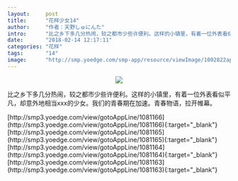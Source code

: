 ```yaml
---
layout:     post
title:      "花样少女14"
author:     "作者：天野しゅにんた"
intro:      "比之乡下多几分热闹，较之都市少些许便利。这样的小镇里，有着一位外表看似平凡，却意外地相当xxx的少女。我们的青春期在加速。青春物语，拉开帷幕。"
date:       "2018-02-14 12:17:11"
categories: "花样"
tags:       "14"
image:      "http://smp.yoedge.com/smp-app/resource/viewImage/1002822appline.png"
---
```

<div style="text-align: center">
<p><img src="http://smp.yoedge.com/smp-app/resource/viewImage/1002822appline.png"/></p>
</div>
<p class="post-meta">
<span>比之乡下多几分热闹，较之都市少些许便利。这样的小镇里，有着一位外表看似平凡，却意外地相当xxx的少女。我们的青春期在加速。青春物语，拉开帷幕。</span>
</p>
[http://smp3.yoedge.com/view/gotoAppLine/1081166](http://smp3.yoedge.com/view/gotoAppLine/1081166){:target="_blank"}
[http://smp3.yoedge.com/view/gotoAppLine/1081165](http://smp3.yoedge.com/view/gotoAppLine/1081165){:target="_blank"}
[http://smp3.yoedge.com/view/gotoAppLine/1081164](http://smp3.yoedge.com/view/gotoAppLine/1081164){:target="_blank"}
[http://smp3.yoedge.com/view/gotoAppLine/1081163](http://smp3.yoedge.com/view/gotoAppLine/1081163){:target="_blank"}


